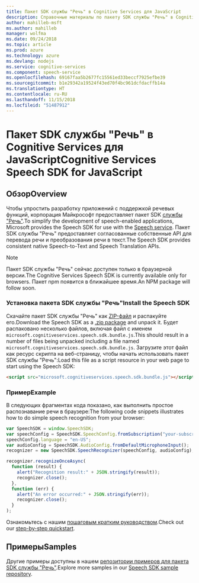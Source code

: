 ```yaml
---
title: Пакет SDK службы "Речь" в Cognitive Services для JavaScript
description: Справочные материалы по пакету SDK службы "Речь" в Cognitive Services для JavaScript
author: mahilleb-msft
ms.author: mahilleb
manager: wolfma
ms.date: 09/24/2018
ms.topic: article
ms.prod: azure
ms.technology: azure
ms.devlang: nodejs
ms.service: cognitive-services
ms.component: speech-service
ms.openlocfilehash: 69167faa5b2677fc15561ed33beccf7925efbe39
ms.sourcegitcommit: b1e29342a19524f43ed70f4bc961dcfdacffb14a
ms.translationtype: HT
ms.contentlocale: ru-RU
ms.lasthandoff: 11/15/2018
ms.locfileid: "51487912"
---
```

# <a name="cognitive-services-speech-sdk-for-javascript"></a><span data-ttu-id="b11fe-103">Пакет SDK службы "Речь" в Cognitive Services для JavaScript</span><span class="sxs-lookup"><span data-stu-id="b11fe-103">Cognitive Services Speech SDK for JavaScript</span></span>

## <a name="overview"></a><span data-ttu-id="b11fe-104">Обзор</span><span class="sxs-lookup"><span data-stu-id="b11fe-104">Overview</span></span>

<span data-ttu-id="b11fe-105">Чтобы упростить разработку приложений с поддержкой речевых функций, корпорация Майкрософт предоставляет пакет SDK [службы "Речь"](https://aka.ms/csspeech).</span><span class="sxs-lookup"><span data-stu-id="b11fe-105">To simplify the development of speech-enabled applications, Microsoft provides the Speech SDK for use with the [Speech service](https://aka.ms/csspeech).</span></span>
<span data-ttu-id="b11fe-106">Пакет SDK службы "Речь" предоставляет согласованные собственные API для перевода речи и преобразования речи в текст.</span><span class="sxs-lookup"><span data-stu-id="b11fe-106">The Speech SDK provides consistent native Speech-to-Text and Speech Translation APIs.</span></span>

> [!NOTE]
> <span data-ttu-id="b11fe-107">Пакет SDK службы "Речь" сейчас доступен только в браузерной версии.</span><span class="sxs-lookup"><span data-stu-id="b11fe-107">The Cognitive Services Speech SDK is currently available only for browsers.</span></span>
> <span data-ttu-id="b11fe-108">Пакет npm появится в ближайшее время.</span><span class="sxs-lookup"><span data-stu-id="b11fe-108">An NPM package will follow soon.</span></span>

### <a name="install-the-speech-sdk"></a><span data-ttu-id="b11fe-109">Установка пакета SDK службы "Речь"</span><span class="sxs-lookup"><span data-stu-id="b11fe-109">Install the Speech SDK</span></span>

<span data-ttu-id="b11fe-110">Скачайте пакет SDK службы "Речь" как [ZIP-файл](https://aka.ms/csspeech/jsbrowserpackage) и распакуйте его.</span><span class="sxs-lookup"><span data-stu-id="b11fe-110">Download the Speech SDK as a [.zip package](https://aka.ms/csspeech/jsbrowserpackage) and unpack it.</span></span>
<span data-ttu-id="b11fe-111">Будет распаковано несколько файлов, включая файл с именем `microsoft.cognitiveservices.speech.sdk.bundle.js`.</span><span class="sxs-lookup"><span data-stu-id="b11fe-111">This should result in a number of files being unpacked including a file named `microsoft.cognitiveservices.speech.sdk.bundle.js`.</span></span>
<span data-ttu-id="b11fe-112">Загрузите этот файл как ресурс скрипта на веб-страницу, чтобы начать использовать пакет SDK службы "Речь":</span><span class="sxs-lookup"><span data-stu-id="b11fe-112">Load this file as a script resource in your web page to start using the Speech SDK:</span></span>

```html
<script src="microsoft.cognitiveservices.speech.sdk.bundle.js"></script>
```

### <a name="example"></a><span data-ttu-id="b11fe-113">Пример</span><span class="sxs-lookup"><span data-stu-id="b11fe-113">Example</span></span> 

<span data-ttu-id="b11fe-114">В следующих фрагментах кода показано, как выполнить простое распознавание речи в браузере:</span><span class="sxs-lookup"><span data-stu-id="b11fe-114">The following code snippets illustrates how to do simple speech recognition from your browser:</span></span>

```javascript 
var SpeechSDK = window.SpeechSDK;
var speechConfig = SpeechSDK.SpeechConfig.fromSubscription("your-subscription-key", "your-service-region");
speechConfig.language = "en-US";
var audioConfig = SpeechSDK.AudioConfig.fromDefaultMicrophoneInput();
recognizer = new SpeechSDK.SpeechRecognizer(speechConfig, audioConfig);

recognizer.recognizeOnceAsync(
  function (result) {
    alert("Recognition result:" + JSON.stringify(result));
    recognizer.close();
  },
  function (err) {
    alert("An error occurred:" + JSON.stringify(err));
    recognizer.close();
  }
);
``` 

<span data-ttu-id="b11fe-115">Ознакомьтесь с нашим [пошаговым кратким руководством](/azure/cognitive-services/speech-service/quickstart-js-browser).</span><span class="sxs-lookup"><span data-stu-id="b11fe-115">Check out our [step-by-step quickstart](/azure/cognitive-services/speech-service/quickstart-js-browser).</span></span>

## <a name="samples"></a><span data-ttu-id="b11fe-116">Примеры</span><span class="sxs-lookup"><span data-stu-id="b11fe-116">Samples</span></span>

<span data-ttu-id="b11fe-117">Другие примеры доступны в нашем [репозитории примеров для пакета SDK службы "Речь"](https://aka.ms/csspeech/samples).</span><span class="sxs-lookup"><span data-stu-id="b11fe-117">Explore more samples in our [Speech SDK sample repository](https://aka.ms/csspeech/samples).</span></span>
